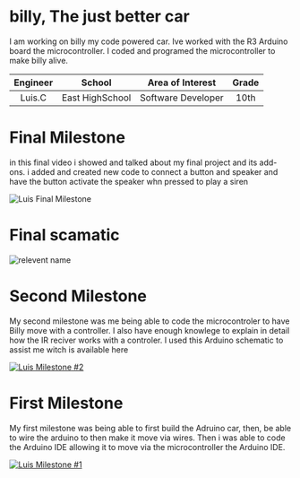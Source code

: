 ﻿# billy, The just better car 
I am working on billy my code powered car. Ive worked with the R3 Arduino board the microcontroller. I coded and programed the microcontroller to make billy alive. 

| **Engineer** | **School** | **Area of Interest** | **Grade** |
|:--:|:--:|:--:|:--:|
| Luis.C| East HighSchool | Software Developer  | 10th 



# Final Milestone
in this final video i showed and talked about my final project and its add-ons. i added and created new code to connect a button and speaker and have the button activate the speaker whn pressed to play a siren


![Luis Final Milestone](https://res.cloudinary.com/marcomontalbano/image/upload/v1702479998/video_to_markdown/images/youtube--au00PJyZ0bs-c05b58ac6eb4c4700831b2b3070cd403.jpg)


# Final scamatic
![relevent name](https://docs.sunfounder.com/projects/3in1-kit/en/latest/_images/car_remote.png)



# Second Milestone 

My second milestone was me being able to code the microcontroler to have Billy move with a controller. I also have enough knowlege to explain in detail how the IR reciver works with a controler. I used this Arduino schematic to assist me witch is available here 

[![Luis Milestone #2](https://res.cloudinary.com/marcomontalbano/image/upload/v1700601114/video_to_markdown/images/youtube--aZ8AYMIFTZI-c05b58ac6eb4c4700831b2b3070cd403.jpg)](https://www.youtube.com/watch?v=aZ8AYMIFTZI "Luis Milestone #2")

# First Milestone
  

My first milestone was being able to first build the Adruino car, then, be able to wire the arduino to then make it move via wires. Then i was able to code the Arduino IDE allowing it to move via the microcontroller the  Arduino IDE. 

[![Luis Milestone #1](https://res.cloudinary.com/marcomontalbano/image/upload/v1700177342/video_to_markdown/images/youtube--fTIqqK6hcFU-c05b58ac6eb4c4700831b2b3070cd403.jpg)](https://www.youtube.com/watch?v=fTIqqK6hcFU "Luis Milestone #1")
